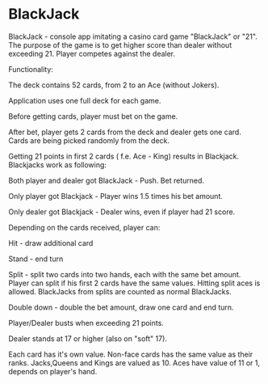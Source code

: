 # BlackJack
BlackJack - console app imitating a casino card game "BlackJack" or "21". 
The purpose of the game is to get higher score than dealer without exceeding 21. Player competes against the dealer.

Functionality:

The deck contains 52 cards, from 2 to an Ace (without Jokers).

Application uses one full deck for each game. 

Before getting cards, player must bet on the game.

After bet, player gets 2 cards from the deck and dealer gets one card. Cards are being picked randomly from the deck.

Getting 21 points in first 2 cards ( f.e. Ace - King) results in Blackjack. Blackjacks work as following:

Both player and dealer got BlackJack - Push. Bet returned.

Only player got Blackjack - Player wins 1.5 times his bet amount.

Only dealer got Blackjack - Dealer wins, even if player had 21 score.



Depending on the cards received, player can:

Hit - draw additional card

Stand - end turn

Split - split two cards into two hands, each with the same bet amount. Player can split if his first 2 cards have the same values.
Hitting split aces is allowed. BlackJacks from splits are counted as normal BlackJacks.

Double down - double the bet amount, draw one card and end turn.

Player/Dealer busts when exceeding 21 points.

Dealer stands at 17 or higher (also on "soft" 17).


Each card has it's own value. Non-face cards has the same value as their ranks. Jacks,Queens and Kings are valued as 10. Aces have value of 11 or 1, depends on player's hand.




